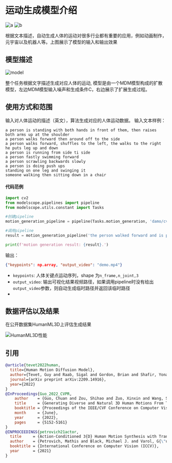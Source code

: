 
# 运动生成模型介绍
![a](description/a.gif)
![b](description/b.gif)

根据文本描述，自动生成人体的运动对很多行业都有重要的应用，例如动画制作，元宇宙以及机器人等。上图展示了模型的输入和输出效果
## 模型描述

![model](description/arch.png)


整个任务根据文字描述生成对应人体的运动, 模型是由一个MDM模型构成的扩散模型，左边MDM模型输入噪声和生成条件C，右边展示了扩展生成过程。

## 使用方式和范围
输入对人体运动的描述（英文），算法生成对应的人体运动数据。
输入文本样例：

```
a person is standing with both hands in front of them, then raises both arms up at the shoulder
a person walks forward then around off to the side
a person walks forward, shuffles to the left, the walks to the right
he puts leg up and down
a person is running from side ti side
a person fastly swimming forward
a person scrawling backwards slowly
a person is doing push ups
standing on one leg and swinging it
someone walking then sitting down in a chair
```

#### 代码范例
```python
import cv2
from modelscope.pipelines import pipeline
from modelscope.utils.constant import Tasks

#创建pipeline
motion_generation_pipeline = pipeline(Tasks.motion_generation, 'damo/cv_mdm_motion-generation')

#调用pipeline
result = motion_generation_pipeline('the person walked forward and is picking up his toolbox', output_video='demo.mp4')

print(f'motion generation result: {result}.')

```
输出：
```json
{"keypoints": np.array, "output_video": "demo.mp4"}
```
- `keypoints`: 人体关键点运动序列，shape 为`n_frame,n_joint,3`
- `output_video`: 输出可视化结果视频路径，如果调用pipeline时没有给出`output_video`参数，则自动生成临时路径并返回该临时路径
- 
  
## 数据评估以及结果
在公开数据集HumanML3D上评估生成结果

![HumanML3D性能](description/result.png)

## 引用
```BibTeX
@article{tevet2022human,
  title={Human Motion Diffusion Model},
  author={Tevet, Guy and Raab, Sigal and Gordon, Brian and Shafir, Yonatan and Bermano, Amit H and Cohen-Or, Daniel},
  journal={arXiv preprint arXiv:2209.14916},
  year={2022}
}
@InProceedings{Guo_2022_CVPR,
    author    = {Guo, Chuan and Zou, Shihao and Zuo, Xinxin and Wang, Sen and Ji, Wei and Li, Xingyu and Cheng, Li},
    title     = {Generating Diverse and Natural 3D Human Motions From Text},
    booktitle = {Proceedings of the IEEE/CVF Conference on Computer Vision and Pattern Recognition (CVPR)},
    month     = {June},
    year      = {2022},
    pages     = {5152-5161}
}
@INPROCEEDINGS{petrovich21actor,
  title     = {Action-Conditioned 3{D} Human Motion Synthesis with Transformer {VAE}},
  author    = {Petrovich, Mathis and Black, Michael J. and Varol, G{\"u}l},
  booktitle = {International Conference on Computer Vision (ICCV)},
  year      = {2021}
}
```


